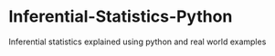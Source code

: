 # Inferential-Statistics-Python
Inferential statistics explained using python and real world examples
